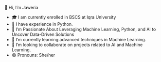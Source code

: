 :wave: Hi, I’m Jaweria
- 🎓 I am currently enrolled in BSCS at Iqra University
- 💼 I have experience in Python.
- 👀 I’m Passionate About Leveraging Machine Learning, Python, and AI to Uncover Data-Driven Solutions
- 🌱 I’m currently learning advanced techniques in Machine Learning.
- 💞️ I’m looking to collaborate on projects related to AI and Machine Learning.
- 😄 Pronouns: She/her
  
<!---
jaweria15/jaweria15 is a ✨ special ✨ repository because its `README.md` (this file) appears on your GitHub profile.
You can click the Preview link to take a look at your changes.
--->
